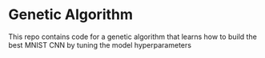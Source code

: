 # Genetic Algorithm
This repo contains code for a genetic algorithm that learns how to build the best MNIST CNN by tuning the model hyperparameters